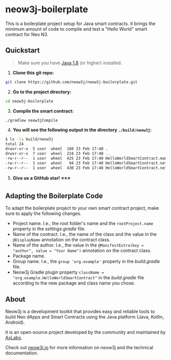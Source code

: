 # neow3j-boilerplate

This is a boilerplate project setup for Java smart contracts. It brings the minimum amount of code
to compile and test a "Hello World" smart contract for Neo N3.

## Quickstart

> Make sure you have [Java 1.8](https://adoptopenjdk.net/installation.html) (or higher) installed.

1. **Clone this git repo:**

```bash
git clone https://github.com/neow3j/neow3j-boilerplate.git
```

2. **Go to the project directory:**

```bash
cd neow3j-boilerplate
```

3. **Compile the smart contract:**

```bash
./gradlew neow3jCompile
```

4. **You will see the following output in the directory `./build/neow3j`:**

```bash
$ ls -la build/neow3j 
total 24
drwxr-xr-x  5 user  wheel  160 23 Feb 17:40 .
drwxr-xr-x  7 user  wheel  224 23 Feb 17:40 ..
-rw-r--r--  1 user  wheel  425 23 Feb 17:40 HelloWorldSmartContract.manifest.json
-rw-r--r--  1 user  wheel   94 23 Feb 17:40 HelloWorldSmartContract.nef
-rw-r--r--  1 user  wheel  430 23 Feb 17:40 HelloWorldSmartContract.nefdbgnfo
```

5. **Give us a GitHub star! :star::star::star:**

## Adapting the Boilerplate Code

To adapt the boilerplate project to your own smart contract project, make sure to apply the
following changes.

- Project name. I.e., the root folder's name and the `rootProject.name` property in the
  *settings.gradle* file.
- Name of the contract. I.e., the name of the class and the value in the `@DisplayName`
  annotation on the contract class.
- Name of the author. I.e., the value in the `@ManifestExtra(key = "author", value = "Your Name")`
  annotation on the contract class.
- Package name.
- Group name. I.e., the `group 'org.example'` property in the *build.gradle* file.
- Neow3j Gradle plugin property `className = "org.example.HelloWorldSmartContract"` in the
  *build.gradle* file according to the new package and class name you chose.

## About

Neow3j is a development toolkit that provides easy and reliable tools to build Neo dApps and Smart
Contracts using the Java platform (Java, Kotlin, Android).

It is an open-source project developed by the community and maintained by
[AxLabs](https://axlabs.com).

Check out [neow3j.io](https://neow3j.io) for more information on neow3j and the technical documentation.
